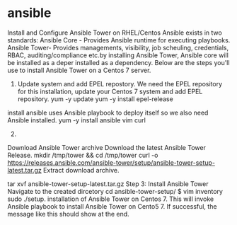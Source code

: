 # ansible
Install and Configure Ansible Tower on RHEL/Centos
Ansible exists in two standards:
Ansible Core - Provides Ansible runtime for executing playbooks.
Ansible Tower- Provides managements, visibility, job scheuling, credentials, RBAC, auditing/compliance etc.by installing Ansible Tower, Ansible core will be installed as a deper
installed as a dependency. Below are the steps you'll use to install Ansible Tower on a Centos 7 server.
1.  Update system and add EPEL repostory.
We need the EPEL repository for this installation, update your Centos 7 system and add EPEL repository.
yum -y update
yum -y install epel-release

 install ansible uses Ansible playbook to deploy itself so we also need Ansible installed.
yum -y install ansible vim curl

2.
Download Ansible Tower archive
Download the latest Ansible Tower Release.
mkdir /tmp/tower && cd /tmp/tower
curl -o https://releases.ansible.com/ansible-tower/setup/ansible-tower-setup-latest.tar.gz
Extract download archive.

tar xvf ansible-tower-setup-latest.tar.gz
Step 3: Install Ansible Tower
Navigate to the created dircetory
cd ansible-tower-setup/
$ vim inventory
sudo ./setup. installation of Ansible Tower on Centos 7.
This will invoke Ansible playbook to install Ansible Tower on Cento5 7. If successful, the message like this should show at the end.
